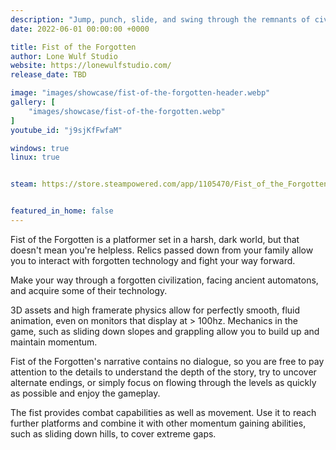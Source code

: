 ```yaml
---
description: "Jump, punch, slide, and swing through the remnants of civilizations, facing powerful bosses to unlock new movement and combat abilities for your giant, mechanical fist as you seek out the remnants of humankind."
date: 2022-06-01 00:00:00 +0000

title: Fist of the Forgotten
author: Lone Wulf Studio
website: https://lonewulfstudio.com/
release_date: TBD

image: "images/showcase/fist-of-the-forgotten-header.webp"
gallery: [
	"images/showcase/fist-of-the-forgotten.webp"
]
youtube_id: "j9sjKfFwfaM"

windows: true
linux: true


steam: https://store.steampowered.com/app/1105470/Fist_of_the_Forgotten/


featured_in_home: false
---
```


<p>Fist of the Forgotten is a platformer set in a harsh, dark world, but that doesn't mean you're helpless. Relics passed down from your family allow you to interact with forgotten technology and fight your way forward.</p>
<p>Make your way through a forgotten civilization, facing ancient automatons, and acquire some of their technology.</p>
<p>3D assets and high framerate physics allow for perfectly smooth, fluid animation, even on monitors that display at > 100hz. Mechanics in the game, such as sliding down slopes and grappling allow you to build up and maintain momentum.</p>
<p>Fist of the Forgotten's narrative contains no dialogue, so you are free to pay attention to the details to understand the depth of the story, try to uncover alternate endings, or simply focus on flowing through the levels as quickly as possible and enjoy the gameplay.</p>
<p>The fist provides combat capabilities as well as movement. Use it to reach further platforms and combine it with other momentum gaining abilities, such as sliding down hills, to cover extreme gaps.</p>
